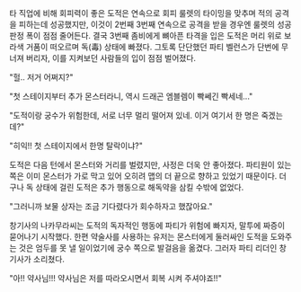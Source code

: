 타 직업에 비해 회피력이 좋은 도적은 연속으로 회피 룰렛의 타이밍을 맞추며 적의 공격을 피하는데 성공했지만, 이것이 2번째 3번째 연속으로 공격을 받을 경우엔 룰렛의 성공 판정 폭이 점점 줄어든다. 
결국 3번째 좀비에게 뼈아픈 타격을 입은 도적은 머리 위로 보라색 거품이 떠오르며 독(毒) 상태에 빠졌다. 
그토록 단단했던 파티 벨런스가 단번에 무너져 버리자, 이를 지켜보던 사람들의 입이 점점 벌어졌다. 

"헐.. 저거 어쩌지?" 

"첫 스테이지부터 추가 몬스터라니, 역시 드래곤 엠블렘이 빡쎄긴 빡세네..." 

"도적이랑 궁수가 위험한데, 서로 너무 멀리 떨어져 있네. 이거 여기서 한 명은 죽겠는데?" 

"히익!! 첫 스테이지에서 한명 탈락이냐?" 

도적은 다음 턴에서 몬스터와 거리를 벌렸지만, 사정은 더욱 안 좋아졌다. 
파티원이 있는 쪽은 이미 몬스터가 가로 막고 있어 오히려 맵의 더 끝으로 향하고 있었기 때문이다. 더구나 독 상태에 걸린 도적은 추가 행동으로 해독약을 삼킬 수밖에 없었다. 

"그러니까 보물 상자는 조금 기다렸다가 회수하자고 했잖아요." 

창기사의 나카무라씨는 도적의 독자적인 행동에 파티가 위험에 빠지자, 말투에 짜증이 묻어나기 시작했다. 
한편 약술사를 사용하는 유저는 몬스터에게 둘러싸인 도적을 도와주는 것은 엄두를 못 낼 일이었기에 궁수 쪽으로 발걸음을 옮겼다. 그러자 파티 리더인 창기사가 소리쳤다. 

"아!! 약사님!!! 약사님은 저를 따라오시면서 회복 시켜 주셔야죠!!" 